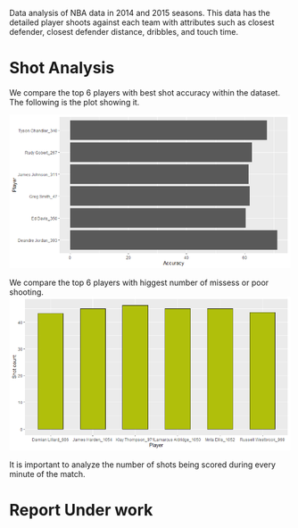 Data analysis of NBA data in 2014 and 2015 seasons. This data has the detailed player shoots against each team with attributes such as closest defender, closest defender distance, dribbles, and touch time.

# Shot Analysis

We compare the top 6 players with best shot accuracy within the dataset. The following is the plot showing it.

<!-- ![Image of Yaktocat](https://octodex.github.com/images/yaktocat.png) -->
![Shot Accuracy](Images/shot_acc.png)

We compare the top 6 players with higgest number of missess or poor shooting.
![Shot Accuracy](Images/shot_missed.png)

It is important to analyze the number of shots being scored during every minute of the match. 



# Report Under work

